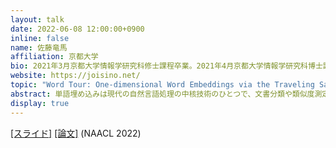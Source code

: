 ```yaml
---
layout: talk
date: 2022-06-08 12:00:00+0900
inline: false
name: 佐藤竜馬
affiliation: 京都大学
bio: 2021年3月京都大学情報学研究科修士課程卒業。2021年4月京都大学情報学研究科博士課程入学。専門分野はグラフニューラルネットワーク、最適輸送、および情報検索・推薦システム。
website: https://joisino.net/
topic: "Word Tour: One-dimensional Word Embeddings via the Traveling Salesman Problem"
abstract: 単語埋め込みは現代の自然言語処理の中核技術のひとつで、文書分類や類似度測定をはじめとして、さまざまな場面で使用されていることは知っての通りです。しかし、ふつう埋め込み先は何百という高次元であり、使用する時には多くの時間やメモリを消費するうえに、高次元埋め込みを視覚的に表現できないため解釈が難しいことが問題です。そこで本研究では、【一次元】の単語埋め込みを教師なしで得る方法を提案します。とはいえ、単語のあらゆる側面を一次元で捉えるのは不可能であるので、本研究ではまず単語埋め込みが満たすべき性質を健全性と完全性という二つに分解します。提案法の WordTour は、完全性はあきらめ、健全性のみを課すことで一次元埋め込みを可能にし、それでいて、全ての、とまでは言わないまでも、いくつかの応用において有用な一次元埋め込みを得ることに成功しました。
display: true
---
```


[[スライド]](https://www.slideshare.net/joisino/word-tour-onedimensional-word-embeddings-via-the-traveling-salesman-problem-naacl-2022) [[論文]](https://arxiv.org/abs/2205.01954) (NAACL 2022)
